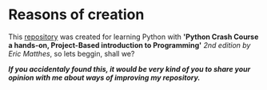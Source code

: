 # Reasons of creation

This [repository] was created for learning Python with **'Python Crash Course a hands-on, Project-Based introduction to Programming'** *2nd edition by Eric Matthes*, so lets beggin, shall we?


***If you accidentaly found this, it would be very kind of you to share your opinion with me about ways of improving my repository.***

[//]: # (References and links:)
[repository]: <https://github.com/oshevo/crash_course>
